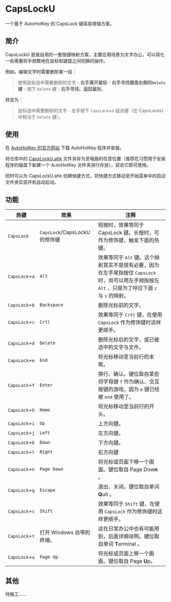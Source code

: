 # CapsLockU

一个基于 AutoHotKey 的 CapsLock 键简易增强方案。

## 简介

CapsLockU 是我自用的一套按键映射方案，主要应用场景为文字办公，可以简化一些需要将手频繁地在鼠标和键盘之间切换的操作。

例如，编辑文字时需要删除某一段：

> 使用鼠标选中需要删除的文字 - **右手离开鼠标** - **右手寻找键盘右侧的`Delete`键** - 按下 `Delete` 键 - **右手寻找、返回鼠标**。

转变为：

> 鼠标选中需要删除的文字 - 左手按下 `CapsLock`+`d` 组合键（在 CapsLockU 中相当于 `Delete` 键）。

## 使用

在 [AutoHotKey 的官方网站](https://www.autohotkey.com/) 下载 AutoHotKey 程序并安装。

将仓库中的 [CapsLockU.ahk](https://github.com/T4petinae/CapsLockU/blob/main/CapsLockU.ahk) 文件另存为至电脑的任意位置（推荐在习惯用于安装程序的磁盘下新建一个 AutoHotKey 文件夹进行存放），双击它即可使用。

同时可以为 CapsLockU.ahk 创建快捷方式，将快捷方式移动至开始菜单中的启动文件夹实现开机自动启动。

## 功能

| 热键 | 效果 | 注释 |
| --- | --- | --- |
| `CapsLock` | `CapsLock`/CapsLockU 的修饰键 | 短按时，效果等同于 CapsLock 键。长按时，可作为修饰键，触发下面的热键。 |
| `CapsLock`+`a` | `Alt` | 效果等同于 `Alt` 键。这个映射其实不是很有必要，因为在左手尾指按住 `CapsLock` 时，尚可以用左手拇指按左 `Alt` ，只是为了呼应下面 `c` 与 `s` 的映射。 |
| `CapsLock`+`b` | `Backspace` | 删除光标前的文字。 |
| `CapsLock`+`c` | `Crtl` | 效果等同于 `Crtl` 键，在使用 `CapsLock` 作为修饰键时这样更顺手。 |
| `CapsLock`+`d` | `Delete` | 删除光标后的文字，或已被选中的文字与文件。|
| `CapsLock`+`e` | `End` | 将光标移动至当前行的末尾。 |
| `CapsLock`+`f` | `Enter` | 换行、确认。键位取自某些将字母键 `f` 作为确认、交互按键的游戏，因为 `e` 键已经被 `end` 使用了。 |
| `CapsLock`+`h` | `Home` | 将光标移动至当前行的开头。 |
| `CapsLock`+`i` | `Up` | 上方向键。 |
| `CapsLock`+`j` | `Left` | 左方向键。 |
| `CapsLock`+`k` | `Down` | 下方向键。 |
| `CapsLock`+`l` | `Right` | 右方向键 |
| `CapsLock`+`n` | `Page Down` | 将光标或页面下移一个画面。键位取自 Page Dow**n** 。 |
| `CapsLock`+`q` | `Escape` | 退出、关闭。键位取自单词 **Q**uit 。 |
| `CapsLock`+`s` | `Shift` | 效果等同于 `Shift` 键，在使用 `CapsLock` 作为修饰键时这样更顺手。 |
| `CapsLock`+`t` | 打开 Windows 自带的终端。 | 这在日常办公中也有可能用到，后面详细说明。键位取自单词 **T**erminal 。  |
| `CapsLock`+`u` | `Page Up` | 将光标或页面上移一个画面。键位取自 Page **U**p。 |

## 其他

待施工……

